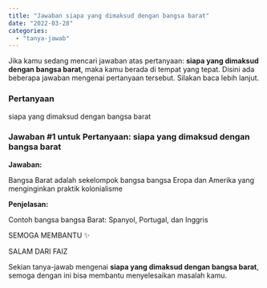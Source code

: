 ```yaml
---
title: "Jawaban siapa yang dimaksud dengan bangsa barat​"
date: "2022-03-28"
categories: 
  - "tanya-jawab"
---
```


Jika kamu sedang mencari jawaban atas pertanyaan: **siapa yang dimaksud dengan bangsa barat​**, maka kamu berada di tempat yang tepat. Disini ada beberapa jawaban mengenai pertanyaan tersebut. Silakan baca lebih lanjut.

### Pertanyaan

siapa yang dimaksud dengan bangsa barat​

### Jawaban #1 untuk Pertanyaan: siapa yang dimaksud dengan bangsa barat​

**Jawaban:**

Bangsa Barat adalah sekelompok bangsa bangsa Eropa dan Amerika yang menginginkan praktik kolonialisme

**Penjelasan:**

Contoh bangsa bangsa Barat: Spanyol, Portugal, dan Inggris

SEMOGA MEMBANTU ✨

SALAM DARI FAIZ

Sekian tanya-jawab mengenai **siapa yang dimaksud dengan bangsa barat​**, semoga dengan ini bisa membantu menyelesaikan masalah kamu.
